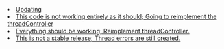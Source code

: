 <li> <a href="http://github.com/RagingGrim/mnl/commit/a059030bfb4561ef5db5b9426222f8f45e3d06cb">Updating</a>
</li> 
<li> <a href="http://github.com/RagingGrim/mnl/commit/5c4fe29481fad55cc06a4095a54faf2d0079fc68">This code is not working entirely as it should; Going to reimplement the threadController</a>
</li> 
<li> <a href="http://github.com/RagingGrim/mnl/commit/bb2d848d5772dfd4658f5ae04b2f1d46478b9365">Everything should be working; Reimplement threadController.</a>
</li> 
<li> <a href="http://github.com/RagingGrim/mnl/commit/b4acdc4ed19a2579650bf0b47331f5709a1ca15d">This is not a stable release; Thread errors are still created.</a>
</li> 